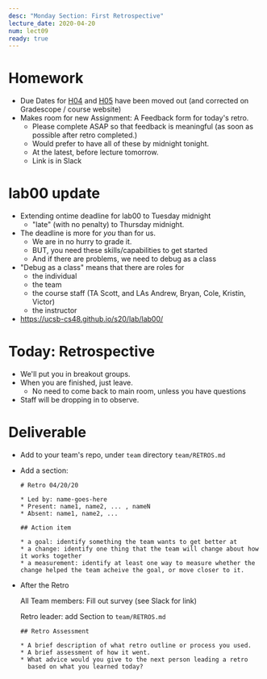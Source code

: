 ```yaml
---
desc: "Monday Section: First Retrospective"
lecture_date: 2020-04-20
num: lect09
ready: true
---
```


# Homework

* Due Dates for [H04](https://ucsb-cs48.github.io/s20/hwk/h04) and
  [H05](https://ucsb-cs48.github.io/s20/hwk/h05) have been moved
  out (and corrected on Gradescope / course website)
* Makes room for new Assignment: A Feedback form for today's retro.
  - Please complete ASAP
    so that feedback is meaningful (as soon as possible after retro completed.)
  - Would prefer to have all of these by midnight tonight.
  - At the latest, before lecture tomorrow.
  - Link is in Slack

# lab00 update

* Extending ontime deadline for lab00 to Tuesday midnight
  * "late" (with no penalty) to Thursday midnight.
* The deadline is more for *you* than for us.
  * We are in no hurry to grade it.
  * BUT, you need these skills/capabilities to get started
  * And if there are problems, we need to debug as a class
* "Debug as a class" means that there are roles for
  - the individual
  - the team
  - the course staff (TA Scott, and LAs Andrew, Bryan, Cole, Kristin, Victor)
  - the instructor
* <https://ucsb-cs48.github.io/s20/lab/lab00/>


# Today: Retrospective

* We'll put you in breakout groups.
* When you are finished, just leave.
  * No need to come back to main room, unless you have questions
* Staff will be dropping in to observe.

# Deliverable

* Add to your team's repo, under `team` directory
  `team/RETROS.md`

* Add a section:

  ```
  # Retro 04/20/20

  * Led by: name-goes-here
  * Present: name1, name2, ... , nameN
  * Absent: name1, name2, ...

  ## Action item

  * a goal: identify something the team wants to get better at
  * a change: identify one thing that the team will change about how it works together
  * a measurement: identify at least one way to measure whether the change helped the team acheive the goal, or move closer to it.

  ```

* After the Retro

  All Team members: Fill out survey (see Slack for link)
  
  Retro leader: add Section to `team/RETROS.md`
  
  ```
  ## Retro Assessment

  * A brief description of what retro outline or process you used.
  * A brief assessment of how it went.
  * What advice would you give to the next person leading a retro
    based on what you learned today?
  ```
